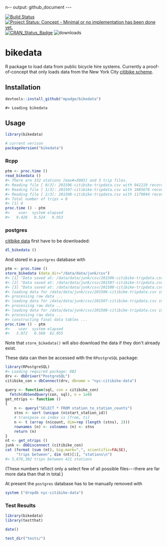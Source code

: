 n-- output: github\_document ---

<!-- README.md is generated from README.Rmd. Please edit that file -->
[![Build Status](https://travis-ci.org/mpadge/bikedata.svg)](https://travis-ci.org/mpadge/bikedata) [![Project Status: Concept - Minimal or no implementation has been done yet.](http://www.repostatus.org/badges/0.1.0/concept.svg)](http://www.repostatus.org/#concept) [![CRAN\_Status\_Badge](http://www.r-pkg.org/badges/version/bikedata)](http://cran.r-project.org/web/packages/bikedata) ![downloads](http://cranlogs.r-pkg.org/badges/grand-total/bikedata)

bikedata
========

R package to load data from public bicycle hire systems. Currently a proof-of-concept that only loads data from the New York City [citibike scheme](https://www.citibikenyc.com/).

Installation
------------

``` r
devtools::install_github("mpadge/bikedata")
```

    #> Loading bikedata

Usage
-----

``` r
library(bikedata)

# current verison
packageVersion("bikedata")
```

### Rcpp

``` r
ptm <- proc.time ()
read_bikedata ()
#> There are 332 stations [max#=3003] and 3 trip files.
#> Reading file [ 0/3]: 201506-citibike-tripdata.csv with 941219 records
#> Reading file [ 1/3]: 201507-citibike-tripdata.csv with 1085676 records
#> Reading file [ 2/3]: 201508-citibike-tripdata.csv with 1179044 records
#> Total number of trips = 0
#> [1] 0
proc.time () - ptm
#>    user  system elapsed 
#>   9.428   0.524   9.953
```

### postgres

[citibike data](https://www.citibikenyc.com/system-data) first have to be downloaded:

``` r
dl_bikedata ()
```

And stored in a `postgres` database with

``` r
ptm <- proc.time ()
store_bikedata (data_dir="/data/data/junk/csv")
#> [1] "Data saved at: /data/data/junk/csv/201506-citibike-tripdata.csv"
#> [2] "Data saved at: /data/data/junk/csv/201507-citibike-tripdata.csv"
#> [3] "Data saved at: /data/data/junk/csv/201508-citibike-tripdata.csv"
#> loading data for /data/data/junk/csv/201506-citibike-tripdata.csv into postgres database ...
#> processing raw data ...
#> loading data for /data/data/junk/csv/201507-citibike-tripdata.csv into postgres database ...
#> processing raw data ...
#> loading data for /data/data/junk/csv/201508-citibike-tripdata.csv into postgres database ...
#> processing raw data ...
#> constructing final data tables ...
proc.time () - ptm
#>    user  system elapsed 
#>   3.072   0.560  62.055
```

Note that `store_bikedata()` will also download the data if they don't already exist.

These data can then be accessed with the `RPostgreSQL` package:

``` r
library(RPostgreSQL)
#> Loading required package: DBI
drv <- dbDriver("PostgreSQL")
citibike_con = dbConnect(drv, dbname = "nyc-citibike-data")

query <- function(sql, con = citibike_con) 
  fetch(dbSendQuery(con, sql), n = 1e8)
get_ntrips <- function ()
{
    n <- query("SELECT * FROM station_to_station_counts")
    stns <- sort (unique (n$start_station_id))
    # transpose so index is [from, ti]
    n <- t (array (n$count, dim=rep (length (stns), 2)))
    rownames (n) <- colnames (n) <- stns
    return (n)
}
nt <- get_ntrips ()
junk <- dbDisconnect (citibike_con)
cat (format (sum (nt), big.mark=",", scientific=FALSE), 
     "trips between", dim (nt)[1], "stations\n")
#> 5,876,302 trips between 421 stations
```

(These numbers reflect only a select few of all possible files---there are far more data than that in total.)

At present the `postgres` database has to be manually removed with

``` r
system ("dropdb nyc-citibike-data")
```

### Test Results

``` r
library(bikedata)
library(testthat)

date()

test_dir("tests/")
```
